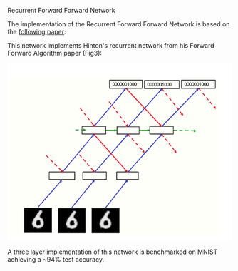 Recurrent Forward Forward Network

The implementation of the Recurrent Forward Forward Network is based on the [following paper](https://arxiv.org/abs/2212.13345):

This network implements Hinton's recurrent network from his Forward Forward Algorithm paper (Fig3):

![Recurrent Forward Forward Network](img/Fig3.png "Recurrent Forward Forward")

A three layer implementation of this network is benchmarked on MNIST achieving a ~94% test accuracy.
